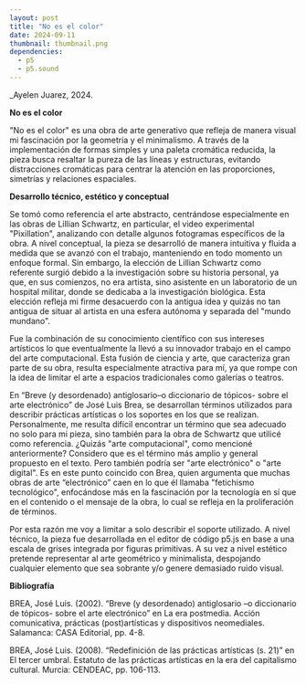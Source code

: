 ```yaml
---
layout: post
title: "No es el color"
date: 2024-09-11
thumbnail: thumbnail.png
dependencies:
  - p5
  - p5.sound
---
```


<div id="div-sketch">
  <script type="text/javascript" src="sketch.js"></script>
</div>

_Ayelen Juarez, 2024.

**No es el color**

"No es el color" es una obra de arte generativo que refleja de manera visual mi fascinación por la geometría y el minimalismo. A través de la implementación de formas simples y una paleta cromática reducida, la pieza busca resaltar la pureza de las líneas y estructuras, evitando distracciones cromáticas para centrar la atención en las proporciones, simetrías y relaciones espaciales. 

**Desarrollo técnico, estético y conceptual**

Se tomó como referencia el arte abstracto, centrándose especialmente en las obras de Lillian Schwartz, en particular, el video experimental "Pixillation", analizando con detalle algunos fotogramas específicos de la obra.
A nivel conceptual, la pieza se desarrolló de manera intuitiva y fluida a medida que se avanzó con el trabajo, manteniendo en todo momento un enfoque formal. Sin embargo, la elección de Lillian Schwartz como referente surgió debido a la investigación sobre su historia personal, ya que, en sus comienzos, no era artista, sino asistente en un laboratorio de un hospital militar, donde se dedicaba a la investigación biológica. Esta elección refleja mi firme desacuerdo con la antigua idea y quizás no tan antigua de situar al artista en una esfera autónoma y separada del "mundo mundano".

Fue la combinación de su conocimiento científico con sus intereses artísticos lo que eventualmente la llevó a su innovador trabajo en el campo del arte computacional. Esta fusión de ciencia y arte, que caracteriza gran parte de su obra, resulta especialmente atractiva para mí, ya que rompe con la idea de limitar el arte a espacios tradicionales como galerías o teatros.

En “Breve (y desordenado) antiglosario–o diccionario de tópicos- sobre el arte electrónico” de José Luis Brea, se desarrollan términos utilizados para describir prácticas artísticas o los soportes en los que se realizan. Personalmente, me resulta difícil encontrar un término que sea adecuado no solo para mi pieza, sino también para la obra de Schwartz que utilicé como referencia. ¿Quizás "arte computacional", como mencioné anteriormente? Considero que es el término más amplio y general propuesto en el texto. Pero también podría ser "arte electrónico" o "arte digital".
Es en este punto coincido con Brea, quien argumenta que muchas obras de arte “electrónico” caen en lo que él llamaba "fetichismo tecnológico", enfocándose más en la fascinación por la tecnología en sí que en el contenido o el mensaje de la obra, lo cual se refleja en la proliferación de términos.

Por esta razón me voy a limitar a solo describir el soporte utilizado. A nivel técnico, la pieza fue desarrollada en el editor de código p5.js en base a una escala de grises integrada por figuras primitivas. A su vez a nivel estético pretende representar al arte geométrico y minimalista, despojando cualquier elemento que sea sobrante y/o genere demasiado ruido visual. 


**Bibliografía**

BREA, José Luis. (2002). “Breve (y desordenado) antiglosario –o diccionario de tópicos- sobre el arte electrónico” en La era postmedia. Acción comunicativa, prácticas (post)artísticas y dispositivos neomediales. Salamanca: CASA Editorial, pp. 4-8.

BREA, José Luis. (2008). “Redefinición de las prácticas artísticas (s. 21)” en El tercer umbral. Estatuto de las prácticas artísticas en la era del capitalismo cultural. Murcia: CENDEAC, pp. 106-113. 
